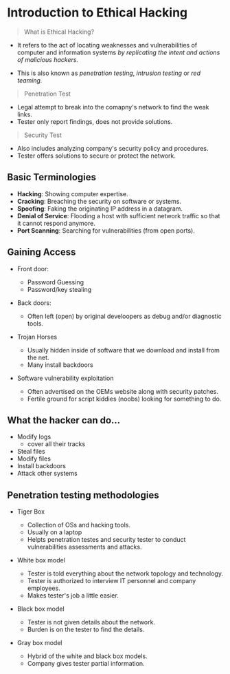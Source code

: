 # Introduction to Ethical Hacking

> What is Ethical Hacking?

* It refers to the act of locating weaknesses and vulnerabilities of computer and information systems _by replicating the intent and actions of malicious hackers._

* This is also known as _penetration testing_, _intrusion testing_ or _red teaming._

>Penetration Test
* Legal attempt to break into the comapny's network to find the weak links.
* Tester only report findings, does not provide solutions.

>Security Test
* Also includes analyzing company's security policy and procedures.
* Tester offers solutions to secure or protect the network.

## Basic Terminologies

* **Hacking**: Showing computer expertise.
* **Cracking**: Breaching the security on software or systems.
* **Spoofing**: Faking the originating IP address in a datagram.
* **Denial of Service**: Flooding a host with sufficient network traffic so that it cannot respond anymore.
* **Port Scanning**: Searching for vulnerabilities (from open ports).

## Gaining Access

* Front door:
    * Password Guessing
    * Password/key stealing

* Back doors:
    * Often left (open) by original develoopers as debug and/or diagnostic tools.

* Trojan Horses
    * Usually hidden inside of software that we download and install from the net.
    * Many install backdoors

* Software vulnerability exploitation
    * Often advertised on the OEMs website along with security patches.
    * Fertile ground for script kiddies (noobs) looking for something to do.

## What the hacker can do...

* Modify logs
    * cover all their tracks
* Steal files
* Modify files
* Install backdoors
* Attack other systems

## Penetration testing methodologies

* Tiger Box
    * Collection of OSs and hacking tools.
    * Usually on a laptop
    * Helpts penetration testes and security tester to conduct vulnerabilities assessments and attacks.

* White box model
    * Tester is told everything about the network topology and technology.
    * Tester is authorized to interview IT personnel and company employees.
    * Makes tester's job a little easier.

* Black box model
    * Tester is not given details about the network.
    * Burden is on the tester to find the details.

* Gray box model
    * Hybrid of the white and black box models.
    * Company gives tester partial information.





